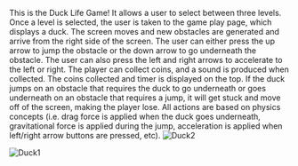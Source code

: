 This is the Duck Life Game! It allows a user to select between three levels. Once a level is selected, the user is taken to the game play page, which displays a duck. The screen moves and new obstacles
are generated and arrive from the right side of the screen. The user can either press the up arrow to jump the obstacle or the down arrow to go underneath the obstacle. The user can also press the left and 
right arrows to accelerate to the left or right. The player can collect coins, and a sound is produced when collected. The coins collected and timer is displayed on the top. If the duck jumps on an obstacle that requires the duck to go underneath or goes underneath on an obstacle that requires a jump, it will get stuck and move off of the screen, making the player lose. All actions are based on physics 
concepts (i.e. drag force is applied when the duck goes underneath, gravitational force is applied during the jump, acceleration is applied when left/right arrow buttons are pressed, etc). 
![Duck2](https://github.com/psehgal2/DuckLifeGame/assets/104175438/0b719e09-6d16-4a9a-a117-6cea04803dec)


![Duck1](https://github.com/psehgal2/DuckLifeGame/assets/104175438/26bdcaab-0f3c-4593-8dcd-e29a46d25fd9)

